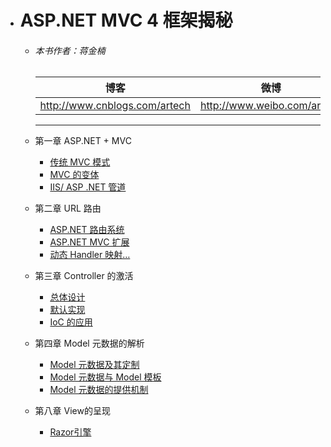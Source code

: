 - # ASP.NET MVC 4 框架揭秘
     * ###### 本书作者：蒋金楠
        |博客|微博|电子邮箱|
        |--|--|--|
        |http://www.cnblogs.com/artech|http://www.weibo.com/artech|jiangjinnan@gmail.com |
        ----
  - 第一章 ASP.NET + MVC
    - [传统 MVC 模式](../book/Mvc4kjjm/第一章.md/###&nbsp一、传统MVC模式 )
    - [MVC 的变体](../book/Mvc4kjjm/第一章.md/###二、MVC的变体)
    - [IIS/ ASP .NET 管道](../book/Mvc4kjjm/第一章.md/###&nbsp三、IIS/ASP.NET管道)

  - 第二章 URL 路由
    - [ASP.NET 路由系统](../book/Mvc4kjjm/第二章.md)
    - [ASP.NET MVC 扩展](../book/Mvc4kjjm/第二章.md)
    - [动态 Handler 映射…](../book/Mvc4kjjm/第二章.md)

  - 第三章 Controller 的激活
    - [总体设计](../book/Mvc4kjjm/第三章.md)
    - [默认实现](../book/Mvc4kjjm/第三章.md)
    - [IoC 的应用](../book/Mvc4kjjm/第三章.md)
    
  - 第四章 Model 元数据的解析
    - [Model 元数据及其定制](1##)
    - [Model 元数据与 Model 模板](1##)
    - [Model 元数据的提供机制](1#)
    
    
  - 第八章 View的呈现
    - [Razor引擎](../book/Mvc4kjjm/第八章.md)
    
